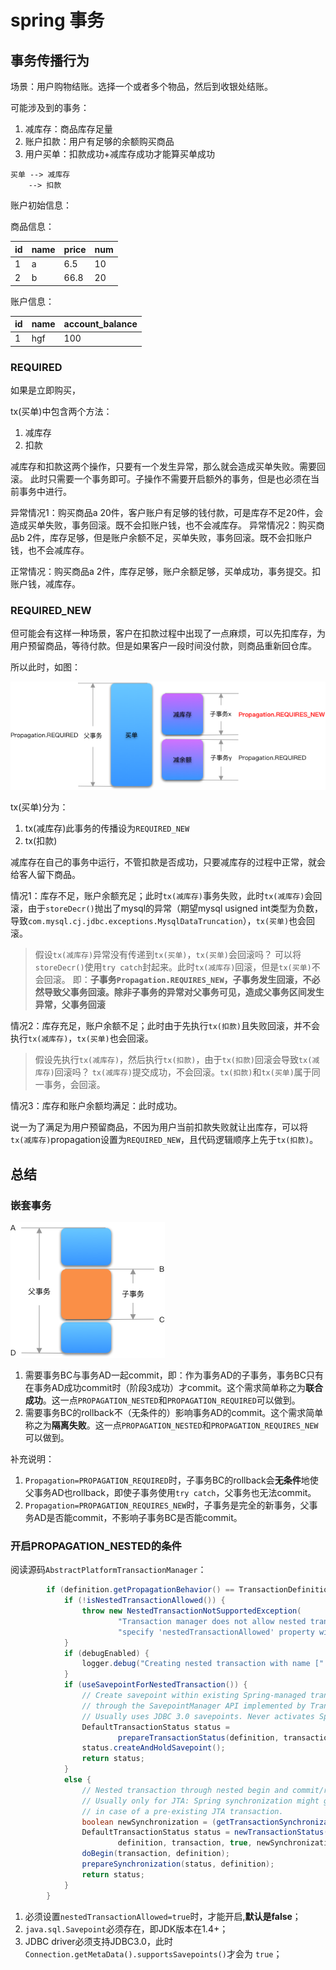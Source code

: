 # spring 事务

## 事务传播行为

场景：用户购物结账。选择一个或者多个物品，然后到收银处结账。

可能涉及到的事务：

1. 减库存：商品库存足量
2. 账户扣款：用户有足够的余额购买商品
3. 用户买单：扣款成功+减库存成功才能算买单成功

```puml
买单 --> 减库存
    --> 扣款
```

账户初始信息：

商品信息：

| id | name | price | num |
|--- | ---  | ----- | --- |
| 1  | a    | 6.5  |  10 |
| 2  | b    | 66.8  |  20 |

账户信息：

| id | name | account_balance |
|--- | ---  | --------------- | 
| 1  | hgf  |       100       |

### REQUIRED

如果是立即购买，

tx(买单)中包含两个方法：

1. 减库存
2. 扣款

减库存和扣款这两个操作，只要有一个发生异常，那么就会造成买单失败。需要回滚。
此时只需要一个事务即可。子操作不需要开启额外的事务，但是也必须在当前事务中进行。

异常情况1：购买商品a 20件，客户账户有足够的钱付款，可是库存不足20件，会造成买单失败，事务回滚。既不会扣账户钱，也不会减库存。
异常情况2：购买商品b 2件，库存足够，但是账户余额不足，买单失败，事务回滚。既不会扣账户钱，也不会减库存。


正常情况：购买商品a 2件，库存足够，账户余额足够，买单成功，事务提交。扣账户钱，减库存。


### REQUIRED_NEW

但可能会有这样一种场景，客户在扣款过程中出现了一点麻烦，可以先扣库存，为用户预留商品，等待付款。但是如果客户一段时间没付款，则商品重新回仓库。

所以此时，如图：

![](事务%202.png)

tx(买单)分为：

1. tx(减库存)此事务的传播设为`REQUIRED_NEW`
2. tx(扣款)

减库存在自己的事务中运行，不管扣款是否成功，只要减库存的过程中正常，就会给客人留下商品。


情况1：库存不足，账户余额充足；此时`tx(减库存)`事务失败，此时`tx(减库存)`会回滚，由于`storeDecr()`抛出了mysql的异常（期望mysql usigned int类型为负数，导致`com.mysql.cj.jdbc.exceptions.MysqlDataTruncation`），`tx(买单)`也会回滚。

> 假设`tx(减库存)`异常没有传递到`tx(买单)`，`tx(买单)`会回滚吗？
> 可以将`storeDecr()`使用`try catch`封起来。此时`tx(减库存)`回滚，但是`tx(买单)`不会回滚。
> 即：**子事务`Propagation.REQUIRES_NEW`，子事务发生回滚，不必然导致父事务回滚。除非子事务的异常对父事务可见，造成父事务区间发生异常，父事务回滚**

情况2：库存充足，账户余额不足；此时由于先执行`tx(扣款)`且失败回滚，并不会执行`tx(减库存)`，`tx(买单)`也会回滚。

> 假设先执行`tx(减库存)`，然后执行`tx(扣款)`，由于`tx(扣款)`回滚会导致`tx(减库存)`回滚吗？
> `tx(减库存)`提交成功，不会回滚。`tx(扣款)`和`tx(买单)`属于同一事务，会回滚。


情况3：库存和账户余额均满足：此时成功。


说一为了满足为用户预留商品，不因为用户当前扣款失败就让出库存，可以将`tx(减库存)`propagation设置为`REQUIRED_NEW`，且代码逻辑顺序上先于`tx(扣款)`。

## 总结

### 嵌套事务

![](事务.png)

1. 需要事务BC与事务AD一起commit，即：作为事务AD的子事务，事务BC只有在事务AD成功commit时（阶段3成功）才commit。这个需求简单称之为**联合成功**。这一点`PROPAGATION_NESTED`和`PROPAGATION_REQUIRED`可以做到。
2. 需要事务BC的rollback不（无条件的）影响事务AD的commit。这个需求简单称之为**隔离失败**。这一点`PROPAGATION_NESTED`和`PROPAGATION_REQUIRES_NEW`可以做到。

补充说明：

1. `Propagation=PROPAGATION_REQUIRED`时，子事务BC的rollback会**无条件**地使父事务AD也rollback，即使子事务使用`try catch`，父事务也无法commit。
2. `Propagation=PROPAGATION_REQUIRES_NEW`时，子事务是完全的新事务，父事务AD是否能commit，不影响子事务BC是否能commit。

### 开启PROPAGATION_NESTED的条件

阅读源码`AbstractPlatformTransactionManager`：

```java
        if (definition.getPropagationBehavior() == TransactionDefinition.PROPAGATION_NESTED) {
			if (!isNestedTransactionAllowed()) {
				throw new NestedTransactionNotSupportedException(
						"Transaction manager does not allow nested transactions by default - " +
						"specify 'nestedTransactionAllowed' property with value 'true'");
			}
			if (debugEnabled) {
				logger.debug("Creating nested transaction with name [" + definition.getName() + "]");
			}
			if (useSavepointForNestedTransaction()) {
				// Create savepoint within existing Spring-managed transaction,
				// through the SavepointManager API implemented by TransactionStatus.
				// Usually uses JDBC 3.0 savepoints. Never activates Spring synchronization.
				DefaultTransactionStatus status =
						prepareTransactionStatus(definition, transaction, false, false, debugEnabled, null);
				status.createAndHoldSavepoint();
				return status;
			}
			else {
				// Nested transaction through nested begin and commit/rollback calls.
				// Usually only for JTA: Spring synchronization might get activated here
				// in case of a pre-existing JTA transaction.
				boolean newSynchronization = (getTransactionSynchronization() != SYNCHRONIZATION_NEVER);
				DefaultTransactionStatus status = newTransactionStatus(
						definition, transaction, true, newSynchronization, debugEnabled, null);
				doBegin(transaction, definition);
				prepareSynchronization(status, definition);
				return status;
			}
		}
```

1. 必须设置`nestedTransactionAllowed=true`时，才能开启,**默认是false**；
2. `java.sql.Savepoint`必须存在，即JDK版本在1.4+；
3. JDBC driver必须支持JDBC3.0，此时`Connection.getMetaData().supportsSavepoints()`才会为 `true`；